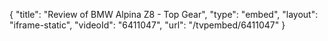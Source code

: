 {
    "title": "Review of BMW Alpina Z8 - Top Gear",
    "type": "embed",
    "layout": "iframe-static",
    "videoId": "6411047",
    "url": "\/tvpembed\/6411047"
}
